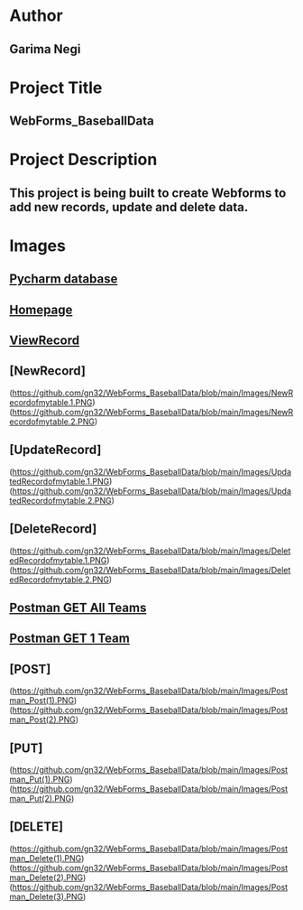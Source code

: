 # Author
## Garima Negi

# Project Title
## WebForms_BaseballData

# Project Description
## This project is being built to create Webforms to add new records, update and delete data.

# Images
## [Pycharm database](https://github.com/gn32/WebForms_BaseballData/blob/main/Images/Pycharm%20database.PNG)
## [Homepage](https://github.com/gn32/WebForms_BaseballData/blob/main/Images/Homepageofmyproject.PNG)
## [ViewRecord](https://github.com/gn32/WebForms_BaseballData/blob/main/Images/ViewOfRecord.PNG)
## [NewRecord]
(https://github.com/gn32/WebForms_BaseballData/blob/main/Images/NewRecordofmytable.1.PNG)
(https://github.com/gn32/WebForms_BaseballData/blob/main/Images/NewRecordofmytable.2.PNG)
## [UpdateRecord]
(https://github.com/gn32/WebForms_BaseballData/blob/main/Images/UpdatedRecordofmytable.1.PNG)
(https://github.com/gn32/WebForms_BaseballData/blob/main/Images/UpdatedRecordofmytable.2.PNG)
## [DeleteRecord]
(https://github.com/gn32/WebForms_BaseballData/blob/main/Images/DeletedRecordofmytable.1.PNG)
(https://github.com/gn32/WebForms_BaseballData/blob/main/Images/DeletedRecordofmytable.2.PNG)
## [Postman GET All Teams](https://github.com/gn32/WebForms_BaseballData/blob/main/Images/Postman_ViewAll.PNG)
## [Postman GET 1 Team](https://github.com/gn32/WebForms_BaseballData/blob/main/Images/Postman_Get2.PNG)
## [POST] 
(https://github.com/gn32/WebForms_BaseballData/blob/main/Images/Postman_Post(1).PNG)
(https://github.com/gn32/WebForms_BaseballData/blob/main/Images/Postman_Post(2).PNG)
## [PUT] 
(https://github.com/gn32/WebForms_BaseballData/blob/main/Images/Postman_Put(1).PNG)
(https://github.com/gn32/WebForms_BaseballData/blob/main/Images/Postman_Put(2).PNG)
## [DELETE] 
(https://github.com/gn32/WebForms_BaseballData/blob/main/Images/Postman_Delete(1).PNG)
(https://github.com/gn32/WebForms_BaseballData/blob/main/Images/Postman_Delete(2).PNG)
(https://github.com/gn32/WebForms_BaseballData/blob/main/Images/Postman_Delete(3).PNG)

